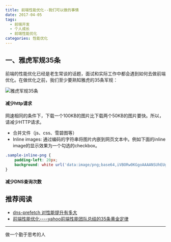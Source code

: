 ```yaml
---
title: 前端性能优化--我们可以做的事情
date: 2017-04-05
tags:
  - 前端开发
  - 个人成长
  - 前端性能优化 
categories: 性能优化
---
```


## 一、雅虎军规35条
前端的性能优化已经是老生常谈的话题，面试和实际工作中都会遇到如何去做前端优化。在做优化之前，我们至少要熟知雅虎的35条军规：

![雅虎军规35条](/images/雅虎35.PNG)

#### 减少http请求
网速相同的条件下，下载一个100KB的图片比下载两个50KB的图片要快。所以，请减少HTTP请求。
+ 合并文件（js、css、雪碧图等）
+ Inline images: 通过编码的字符串将图片内嵌到网页文本中。例如下面的inline image的显示效果为一个勾选的checkbox。
```css
.sample-inline-png {
    padding-left: 20px;
    background: white url('data:image/png;base64,iVBORw0KGgoAAAANSUhEUgAAABAAAAAQAQMAAAAlPW0iAAAABlBMVEUAAAD///+l2Z/dAAAAM0lEQVR4nGP4/5/h/1+G/58ZDrAz3D/McH8yw83NDDeNGe4Ug9C9zwz3gVLMDA/A6P9/AFGGFyjOXZtQAAAAAElFTkSuQmCC') no-repeat scroll left top;
}
```

#### 减少DNS查询次数

## 推荐阅读

+ [dns-prefetch 对性能提升有多大](http://blog.sina.com.cn/s/blog_bf9440220102wwgo.html)
+ [前端性能优化----yahoo前端性能团队总结的35条黄金定律](前端性能优化----yahoo前端性能团队总结的35条黄金定律)
---
做一个勤于思考的人

